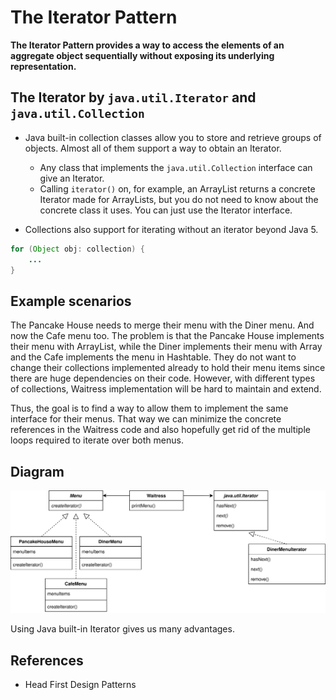 # The Iterator Pattern
**The Iterator Pattern provides a way to access the elements of an aggregate object sequentially without exposing its underlying representation.**

## The Iterator by `java.util.Iterator` and `java.util.Collection`
* Java built-in collection classes allow you to store and retrieve groups of objects.
Almost all of them support a way to obtain an Iterator.
  - Any class that implements the `java.util.Collection` interface can give an Iterator.
  - Calling `iterator()` on, for example, an ArrayList returns a concrete Iterator made for ArrayLists, but you do not need to know about the concrete class it uses.
  You can just use the Iterator interface.


* Collections also support for iterating without an iterator beyond Java 5.
```java
for (Object obj: collection) {
    ...
}
```


## Example scenarios
The Pancake House needs to merge their menu with the Diner menu. And now the Cafe menu too.
The problem is that the Pancake House implements their menu with ArrayList, while the Diner implements their menu with Array and the Cafe implements the menu in Hashtable.
They do not want to change their collections implemented already to hold their menu items since there are huge dependencies on their code. 
However, with different types of collections, Waitress implementation will be hard to maintain and extend.

Thus, the goal is to find a way to allow them to implement the same interface for their menus.
That way we can minimize the concrete references in the Waitress code and also hopefully get rid of the multiple loops required to iterate over both menus.


## Diagram
![IteratorWithJavaAPI](IteratorWithJavaAPI.svg)

Using Java built-in Iterator gives us many advantages.

## References
* Head First Design Patterns


